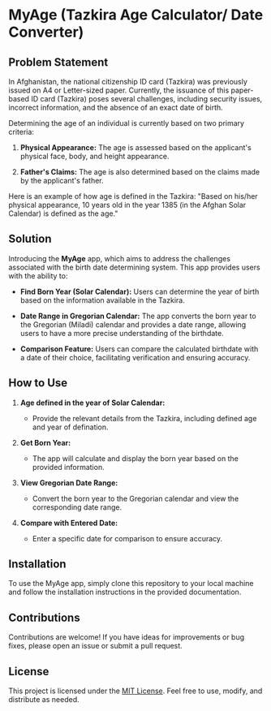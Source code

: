 # MyAge (Tazkira Age Calculator/ Date Converter)

## Problem Statement

In Afghanistan, the national citizenship ID card (Tazkira) was previously issued on A4 or Letter-sized paper. Currently, the issuance of this paper-based ID card (Tazkira) poses several challenges, including security issues, incorrect information, and the absence of an exact date of birth.

Determining the age of an individual is currently based on two primary criteria:

1. **Physical Appearance:** The age is assessed based on the applicant's physical face, body, and height appearance.
   
2. **Father's Claims:** The age is also determined based on the claims made by the applicant's father.

Here is an example of how age is defined in the Tazkira: "Based on his/her physical appearance, 10 years old in the year 1385 (in the Afghan Solar Calendar) is defined as the age."

## Solution

Introducing the **MyAge** app, which aims to address the challenges associated with the birth date determining system. This app provides users with the ability to:

- **Find Born Year (Solar Calendar):** Users can determine the year of birth based on the information available in the Tazkira.

- **Date Range in Gregorian Calendar:** The app converts the born year to the Gregorian (Miladi) calendar and provides a date range, allowing users to have a more precise understanding of the birthdate.

- **Comparison Feature:** Users can compare the calculated birthdate with a date of their choice, facilitating verification and ensuring accuracy.

## How to Use

1. **Age defined in the year of Solar Calendar:**
   - Provide the relevant details from the Tazkira, including defined age and year of defination.

2. **Get Born Year:**
   - The app will calculate and display the born year based on the provided information.

3. **View Gregorian Date Range:**
   - Convert the born year to the Gregorian calendar and view the corresponding date range.

4. **Compare with Entered Date:**
   - Enter a specific date for comparison to ensure accuracy.

## Installation

To use the MyAge app, simply clone this repository to your local machine and follow the installation instructions in the provided documentation.

## Contributions

Contributions are welcome! If you have ideas for improvements or bug fixes, please open an issue or submit a pull request.

## License

This project is licensed under the [MIT License](LICENSE). Feel free to use, modify, and distribute as needed.
